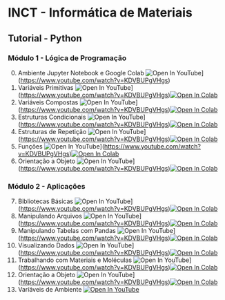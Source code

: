 # INCT - Informática de Materiais

## Tutorial - Python

### Módulo 1 - Lógica de Programação
0) Ambiente Jupyter Notebook e Google Colab ![Open In YouTube](https://img.shields.io/badge/YouTube-FF0000?style=for-the-badge&logo=youtube&logoColor=white)](https://www.youtube.com/watch?v=KDVBUPgVHgs)
1) Variáveis Primitivas ![Open In YouTube](https://img.shields.io/badge/YouTube-FF0000?style=for-the-badge&logo=youtube&logoColor=white)](https://www.youtube.com/watch?v=KDVBUPgVHgs)[![Open In Colab](https://colab.research.google.com/assets/colab-badge.svg)](https://colab.research.google.com/github/simcomat/INCT-MatInfo-Tutoriais/blob/main/notebooks/python_modulo1/01-VariaveisPrimitivas.ipynb)
2) Variáveis Compostas ![Open In YouTube](https://img.shields.io/badge/YouTube-FF0000?style=for-the-badge&logo=youtube&logoColor=white)](https://www.youtube.com/watch?v=KDVBUPgVHgs)[![Open In Colab](https://colab.research.google.com/assets/colab-badge.svg)](https://colab.research.google.com/github/simcomat/INCT-MatInfo-Tutoriais/blob/main/notebooks/python_modulo1/02-VariaveisCompostas.ipynb)
3) Estruturas Condicionais ![Open In YouTube](https://img.shields.io/badge/YouTube-FF0000?style=for-the-badge&logo=youtube&logoColor=white)](https://www.youtube.com/watch?v=KDVBUPgVHgs)[![Open In Colab](https://colab.research.google.com/assets/colab-badge.svg)](https://colab.research.google.com/github/simcomat/INCT-MatInfo-Tutoriais/blob/main/notebooks/python_modulo1/03-EstruturasCondicionais.ipynb)
4) Estruturas de Repetição ![Open In YouTube](https://img.shields.io/badge/YouTube-FF0000?style=for-the-badge&logo=youtube&logoColor=white)](https://www.youtube.com/watch?v=KDVBUPgVHgs)[![Open In Colab](https://colab.research.google.com/assets/colab-badge.svg)](https://colab.research.google.com/github/simcomat/INCT-MatInfo-Tutoriais/blob/main/notebooks/python_modulo1/04-EstruturasdeRepetica.ipynb)
5) Funções ![Open In YouTube](https://img.shields.io/badge/YouTube-FF0000?style=for-the-badge&logo=youtube&logoColor=white)](https://www.youtube.com/watch?v=KDVBUPgVHgs)[![Open In Colab](https://colab.research.google.com/assets/colab-badge.svg)](https://colab.research.google.com/github/simcomat/INCT-MatInfo-Tutoriais/blob/main/notebooks/python_modulo1/05-Funcoes.ipynb)
6) Orientação a Objeto ![Open In YouTube](https://img.shields.io/badge/YouTube-FF0000?style=for-the-badge&logo=youtube&logoColor=white)](https://www.youtube.com/watch?v=KDVBUPgVHgs)[![Open In Colab](https://colab.research.google.com/assets/colab-badge.svg)](https://colab.research.google.com/github/simcomat/INCT-MatInfo-Tutoriais/blob/main/notebooks/python_modulo1/06-POO.ipynb)

### Módulo 2 - Aplicações
7) Bibliotecas Básicas ![Open In YouTube](https://img.shields.io/badge/YouTube-FF0000?style=for-the-badge&logo=youtube&logoColor=white)](https://www.youtube.com/watch?v=KDVBUPgVHgs)[![Open In Colab](https://colab.research.google.com/assets/colab-badge.svg)](https://colab.research.google.com/github/simcomat/webminicurso_ai4physics/blob/main/notebooks/1-Classificacao.ipynb)
8) Manipulando Arquivos ![Open In YouTube](https://img.shields.io/badge/YouTube-FF0000?style=for-the-badge&logo=youtube&logoColor=white)](https://www.youtube.com/watch?v=KDVBUPgVHgs)[![Open In Colab](https://colab.research.google.com/assets/colab-badge.svg)](https://colab.research.google.com/github/simcomat/webminicurso_ai4physics/blob/main/notebooks/2-Regressao.ipynb)
9) Manipulando Tabelas com Pandas ![Open In YouTube](https://img.shields.io/badge/YouTube-FF0000?style=for-the-badge&logo=youtube&logoColor=white)](https://www.youtube.com/watch?v=KDVBUPgVHgs)[![Open In Colab](https://colab.research.google.com/assets/colab-badge.svg)](https://colab.research.google.com/github/simcomat/webminicurso_ai4physics/blob/main/notebooks/3-NaoSupervisionado_e_NLP.ipynb)
10) Visualizando Dados ![Open In YouTube](https://img.shields.io/badge/YouTube-FF0000?style=for-the-badge&logo=youtube&logoColor=white)](https://www.youtube.com/watch?v=KDVBUPgVHgs)[![Open In Colab](https://colab.research.google.com/assets/colab-badge.svg)](https://colab.research.google.com/github/simcomat/webminicurso_ai4physics/blob/main/notebooks/4-AprendizadoProfundo.ipynb)
11) Trabalhando com Materiais e Moléculas ![Open In YouTube](https://img.shields.io/badge/YouTube-FF0000?style=for-the-badge&logo=youtube&logoColor=white)](https://www.youtube.com/watch?v=KDVBUPgVHgs)[![Open In Colab](https://colab.research.google.com/assets/colab-badge.svg)](https://colab.research.google.com/github/simcomat/webminicurso_ai4physics/blob/main/notebooks/4-AprendizadoProfundo.ipynb)
12) Orientação a Objeto ![Open In YouTube](https://img.shields.io/badge/YouTube-FF0000?style=for-the-badge&logo=youtube&logoColor=white)](https://www.youtube.com/watch?v=KDVBUPgVHgs)[![Open In Colab](https://colab.research.google.com/assets/colab-badge.svg)](https://colab.research.google.com/github/simcomat/webminicurso_ai4physics/blob/main/notebooks/4-AprendizadoProfundo.ipynb)
13) Varíáveis de Ambiente [![Open In YouTube](https://img.shields.io/badge/YouTube-FF0000?style=for-the-badge&logo=youtube&logoColor=white)](https://www.youtube.com/watch?v=KDVBUPgVHgs)